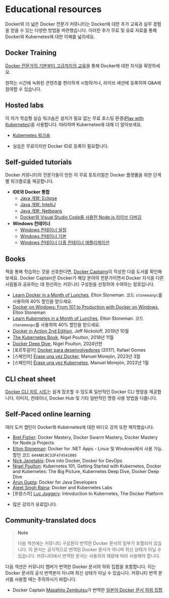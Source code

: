 # Educational resources

Docker와 더 넓은 Docker 전문가 커뮤니티는 Docker에 대한 추가 교육과 실무 경험을 얻을 수 있는 다양한 방법을 마련했습니다. 이러한 추가 무료 및 유료 자료를 통해 Docker와 Kubernetes에 대한 이해를 넓히세요.

## Docker Training

[Docker 전문가의 기본부터 고급까지의 교육](https://www.docker.com/resources/trainings/)을 통해 Docker에 대한 지식을 확장하세요. 

원하는 시간에 녹화된 콘텐츠를 편리하게 시청하거나, 라이브 세션에 등록하여 Q&A에 참여할 수 있습니다.

## Hosted labs

이 자가 학습형 실습 워크숍은 설치가 필요 없는 무료 호스팅 환경([Play with Kubernetes](https://labs.play-with-k8s.com/))을 사용합니다. 따라하며 Kubernetes에 대해 더 알아보세요.

- [Kubernetes 워크숍](https://training.play-with-kubernetes.com/kubernetes-workshop/)

* 실습은 무료이지만 Docker ID로 등록이 필요합니다.

## Self-guided tutorials

Docker 커뮤니티의 전문가들이 만든 이 무료 튜토리얼은 Docker 플랫폼을 위한 단계별 워크플로를 제공합니다.

- **IDE와 Docker 통합**
  - [Java 개발: Eclipse](https://training.play-with-docker.com/java-debugging-eclipse/?_gl=1*x0lwcx*_gcl_au*MTA2NjAyMTQ3My4xNzQ2ODU5Mzcz*_ga*MjcxOTM2ODU5LjE3MTIxMzY5MzE.*_ga_XJWPQMJYHQ*czE3NDY4NTkzNzIkbzg3JGcxJHQxNzQ2ODU5ODU2JGo1OSRsMCRoMA..)
  - [Java 개발: IntelliJ](https://training.play-with-docker.com/java-debugging-intellij/?_gl=1*6vazoh*_gcl_au*MTA2NjAyMTQ3My4xNzQ2ODU5Mzcz*_ga*MjcxOTM2ODU5LjE3MTIxMzY5MzE.*_ga_XJWPQMJYHQ*czE3NDY4NTkzNzIkbzg3JGcxJHQxNzQ2ODU5ODU2JGo1OSRsMCRoMA..)
  - [Java 개발: Netbeans](https://training.play-with-docker.com/java-debugging-netbeans/?_gl=1*6vazoh*_gcl_au*MTA2NjAyMTQ3My4xNzQ2ODU5Mzcz*_ga*MjcxOTM2ODU5LjE3MTIxMzY5MzE.*_ga_XJWPQMJYHQ*czE3NDY4NTkzNzIkbzg3JGcxJHQxNzQ2ODU5ODU2JGo1OSRsMCRoMA..)
  - [Docker와 Visual Studio Code를 사용한 Node.js 라이브 디버깅](https://training.play-with-docker.com/nodejs-live-debugging/?_gl=1*6vazoh*_gcl_au*MTA2NjAyMTQ3My4xNzQ2ODU5Mzcz*_ga*MjcxOTM2ODU5LjE3MTIxMzY5MzE.*_ga_XJWPQMJYHQ*czE3NDY4NTkzNzIkbzg3JGcxJHQxNzQ2ODU5ODU2JGo1OSRsMCRoMA..)
- **Windows 컨테이너**
  - [Windows 컨테이너 설정](https://training.play-with-docker.com/windows-containers-setup/?_gl=1*6vazoh*_gcl_au*MTA2NjAyMTQ3My4xNzQ2ODU5Mzcz*_ga*MjcxOTM2ODU5LjE3MTIxMzY5MzE.*_ga_XJWPQMJYHQ*czE3NDY4NTkzNzIkbzg3JGcxJHQxNzQ2ODU5ODU2JGo1OSRsMCRoMA..)
  - [Windows 컨테이너 기본](https://training.play-with-docker.com/windows-containers-basics/?_gl=1*6vazoh*_gcl_au*MTA2NjAyMTQ3My4xNzQ2ODU5Mzcz*_ga*MjcxOTM2ODU5LjE3MTIxMzY5MzE.*_ga_XJWPQMJYHQ*czE3NDY4NTkzNzIkbzg3JGcxJHQxNzQ2ODU5ODU2JGo1OSRsMCRoMA..)
  - [Windows 컨테이너 다중 컨테이너 애플리케이션](https://training.play-with-docker.com/windows-containers-multicontainer/?_gl=1*1bbdg1d*_gcl_au*MTA2NjAyMTQ3My4xNzQ2ODU5Mzcz*_ga*MjcxOTM2ODU5LjE3MTIxMzY5MzE.*_ga_XJWPQMJYHQ*czE3NDY4NTkzNzIkbzg3JGcxJHQxNzQ2ODU5ODU2JGo1OSRsMCRoMA..)

## Books

책을 통해 학습하는 것을 선호한다면, [Docker Captains](https://www.docker.com/community/captains?_gl=1*1bbdg1d*_gcl_au*MTA2NjAyMTQ3My4xNzQ2ODU5Mzcz*_ga*MjcxOTM2ODU5LjE3MTIxMzY5MzE.*_ga_XJWPQMJYHQ*czE3NDY4NTkzNzIkbzg3JGcxJHQxNzQ2ODU5ODU2JGo1OSRsMCRoMA..)이 작성한 다음 도서를 확인해 보세요. Docker Captain은 Docker가 해당 분야의 전문가이면서 Docker 지식을 다른 사람들과 공유하는 데 헌신하는 커뮤니티 구성원을 선정하여 수여하는 칭호입니다.

- [Learn Docker in a Month of Lunches](https://www.manning.com/books/learn-docker-in-a-month-of-lunches), Elton Stoneman. 코드 `stonemanpc`를 사용하여 40% 할인을 받으세요.
- [Docker on Windows: From 101 to Production with Docker on Windows](https://www.amazon.com/Docker-Windows-Elton-Stoneman-ebook/dp/B0711Y4J9K/), Elton Stoneman
- [Learn Kubernetes in a Month of Lunches](https://www.manning.com/books/learn-kubernetes-in-a-month-of-lunches), Elton Stoneman. 코드 `stonemanpc`를 사용하여 40% 할인을 받으세요.
- [Docker in Action 2nd Edition](https://www.manning.com/books/docker-in-action-second-edition), Jeff Nickoloff, 2019년 10월
- [The Kubernetes Book](https://www.amazon.com/Kubernetes-Book-Nigel-Poulton/dp/1521823634/ref=sr_1_3?ie=UTF8&qid=1509660871&sr=8-3&keywords=nigel+poulton), Nigel Poulton, 2018년 11월
- [Docker Deep Dive](https://www.amazon.com/Docker-Deep-Dive-Nigel-Poulton-ebook/dp/B01LXWQUFF), Nigel Poulton, 2024년판
- [포르투갈어] [Docker para desenvolvedores](https://leanpub.com/dockerparadesenvolvedores) (2017), Rafael Gomes
- [스페인어] [Érase una vez Docker](https://leanpub.com/erase-una-vez-docker), Manuel Morejón, 2023년 3월
- [스페인어] [Érase una vez Kubernetes](https://leanpub.com/erase-una-vez-kubernetes), Manuel Morejón, 2022년 1월

## CLI cheat sheet

[Docker CLI 치트 시트](https://docs.docker.com/get-started/docker_cheatsheet.pdf)는 쉽게 참조할 수 있도록 일반적인 Docker CLI 명령을 제공합니다. 이미지, 컨테이너, Docker Hub 및 기타 일반적인 명령 사용 방법을 다룹니다.

## Self-Paced online learning

여러 도커 캡틴이 Docker와 Kubernetes에 대한 비디오 강의 또한 제작했습니다.

- [Bret Fisher](https://www.bretfisher.com/courses/): Docker Mastery, Docker Swarm Mastery, Docker Mastery for Node.js Projects
- [Elton Stoneman](https://docker4.net/udemy): Docker for .NET Apps - Linux 및 Windows에서 사용 가능. 할인 코드 `644ABCBC33F474541885`
- [Nick Janetakis](https://nickjanetakis.com/courses/): Dive into Docker, Docker for DevOps
- [Nigel Poulton](https://nigelpoulton.com/video-courses): Kubernetes 101, Getting Started with Kubernetes, Docker and Kubernetes: The Big Picture, Kubernetes Deep Dive, Docker Deep Dive
- [Arun Gupta](https://www.lynda.com/Docker-tutorials/Docker-Java-developers/576584-2.html): Docker for Java Developers
- [Ajeet Singh Raina](https://collabnix.com/): Docker and Kubernetes Labs
- [프랑스어] [Luc Juggery](https://www.udemy.com/user/lucjuggery/): Introduction to Kubernetes, The Docker Platform

* 많은 강의가 유료입니다.

## Community-translated docs

> **Note**
>
> 다음 섹션에는 커뮤니티 구성원이 번역한 Docker 문서의 일부가 포함되어 있습니다. 이 문서는 공식적으로 번역된 Docker 문서가 아니며 최신 상태가 아닐 수 있습니다. 커뮤니티에서 번역된 문서는 사용자의 재량에 따라 사용해야 합니다.

다음 섹션은 커뮤니티 멤버가 번역한 Docker 문서의 하위 집합을 포함합니다. 이는 Docker 문서의 공식 번역본이 아니며 최신 상태가 아닐 수 있습니다. 커뮤니티 번역 문서를 사용할 때는 주의하시기 바랍니다.

- Docker Captain [Masahito Zembutsu](https://github.com/zembutsu)가 번역한 [일본어 Docker 문서 하위 집합](https://docs.docker.jp/index.html)